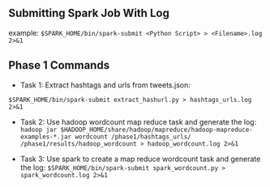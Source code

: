 ## Submitting Spark Job With Log

example: `$SPARK_HOME/bin/spark-submit <Python Script> > <Filename>.log 2>&1`

## Phase 1 Commands

- Task 1: Extract hashtags and urls from tweets.json:
  
`$SPARK_HOME/bin/spark-submit extract_hashurl.py > hashtags_urls.log 2>&1`

- Task 2: Use hadoop wordcount map reduce task and generate the log:
`hadoop jar $HADOOP_HOME/share/hadoop/mapreduce/hadoop-mapreduce-examples-*.jar wordcount /phase1/hashtags_urls/ /phase1/results/hadoop_wordcount > hadoop_wordcount.log 2>&1`

- Task 3: Use spark to create a map reduce wordcount task and generate the log:
`$SPARK_HOME/bin/spark-submit spark_wordcount.py > spark_wordcount.log 2>&1`
